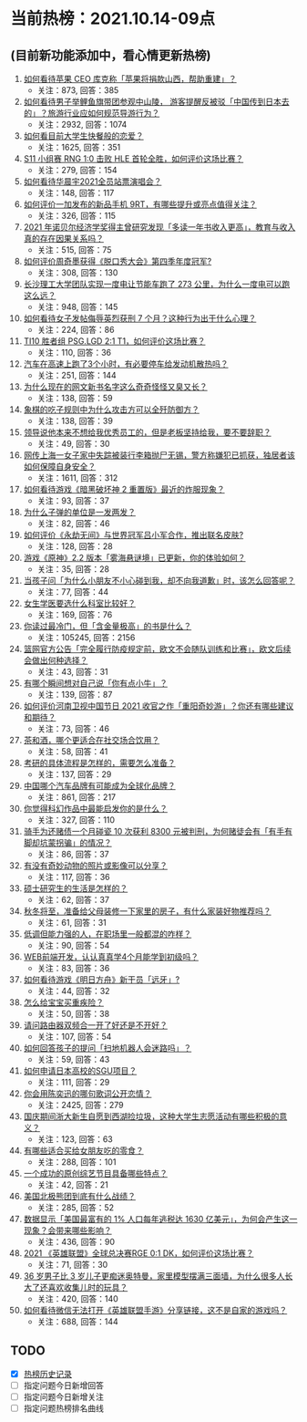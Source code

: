 # 当前热榜：2021.10.14-09点
## (目前新功能添加中，看心情更新热榜)
1. [如何看待苹果 CEO 库克称「苹果将捐款山西，帮助重建」？](https://www.zhihu.com/question/492119278)
    * 关注：873, 回答：385
2. [如何看待男子举鲤鱼旗带团参观中山陵， 游客提醒反被驳「中国传到日本去的」？旅游行业应如何规范导游行为？](https://www.zhihu.com/question/492098947)
    * 关注：2932, 回答：1074
3. [如何看目前大学生快餐般的恋爱？](https://www.zhihu.com/question/307935934)
    * 关注：1625, 回答：351
4. [S11 小组赛 RNG 1:0 击败 HLE 首轮全胜，如何评价这场比赛？](https://www.zhihu.com/question/492199544)
    * 关注：279, 回答：154
5. [如何看待华晨宇2021全员站票演唱会？](https://www.zhihu.com/question/492165547)
    * 关注：148, 回答：117
6. [如何评价一加发布的新品手机 9RT，有哪些提升或亮点值得关注？](https://www.zhihu.com/question/492218699)
    * 关注：326, 回答：115
7. [2021 年诺贝尔经济学奖得主曾研究发现「多读一年书收入更高」，教育与收入真的存在因果关系吗？](https://www.zhihu.com/question/491922774)
    * 关注：515, 回答：75
8. [如何评价周奇墨获得《脱口秀大会》第四季年度冠军?](https://www.zhihu.com/question/492226460)
    * 关注：308, 回答：130
9. [长沙理工大学团队实现一度电让节能车跑了 273 公里，为什么一度电可以跑这么远？](https://www.zhihu.com/question/491690490)
    * 关注：948, 回答：145
10. [如何看待女子发帖侮辱英烈获刑 7 个月？这种行为出于什么心理？](https://www.zhihu.com/question/492098924)
    * 关注：224, 回答：86
11. [TI10 胜者组 PSG.LGD 2:1 T1，如何评价这场比赛？](https://www.zhihu.com/question/492210098)
    * 关注：110, 回答：36
12. [汽车在高速上跑了3个小时，有必要停车给发动机散热吗？](https://www.zhihu.com/question/476474620)
    * 关注：251, 回答：144
13. [为什么现在的网文新书名字这么奇奇怪怪又臭又长？](https://www.zhihu.com/question/472892637)
    * 关注：138, 回答：59
14. [象棋的吃子规则中为什么攻击方可以全歼防御方？](https://www.zhihu.com/question/491745533)
    * 关注：138, 回答：39
15. [领导说他本来不想给我优秀员工的，但是老板坚持给我，要不要辞职？](https://www.zhihu.com/question/482358618)
    * 关注：49, 回答：30
16. [网传上海一女子家中失踪被装行李箱抛尸无锡，警方称嫌犯已抓获，独居者该如何保障自身安全？](https://www.zhihu.com/question/492129129)
    * 关注：1611, 回答：312
17. [如何看待游戏《暗黑破坏神 2 重置版》最近的炸服现象？](https://www.zhihu.com/question/491847197)
    * 关注：93, 回答：37
18. [为什么子弹的单位是一发两发？](https://www.zhihu.com/question/491511504)
    * 关注：82, 回答：46
19. [如何评价《永劫无间》与世界冠军吕小军合作，推出联名皮肤?](https://www.zhihu.com/question/492196673)
    * 关注：128, 回答：28
20. [游戏《原神》2.2 版本「雾海悬谜境」已更新，你的体验如何？](https://www.zhihu.com/question/492145551)
    * 关注：35, 回答：28
21. [当孩子问「为什么小朋友不小心碰到我，却不向我道歉」时，该怎么回答呢？](https://www.zhihu.com/question/468899632)
    * 关注：77, 回答：44
22. [女生学医要选什么科室比较好？](https://www.zhihu.com/question/264935802)
    * 关注：169, 回答：76
23. [你读过最冷门，但「含金量极高」的书是什么？](https://www.zhihu.com/question/438708854)
    * 关注：105245, 回答：2156
24. [篮网官方公告「完全履行防疫规定前，欧文不会随队训练和比赛」，欧文后续会做出何种选择？](https://www.zhihu.com/question/492065025)
    * 关注：43, 回答：31
25. [有哪个瞬间想对自己说「你有点小牛」？](https://www.zhihu.com/question/492002079)
    * 关注：139, 回答：87
26. [如何评价河南卫视中国节日 2021 收官之作「重阳奇妙游」？你还有哪些建议和期待？](https://www.zhihu.com/question/491728194)
    * 关注：73, 回答：46
27. [茶和酒，哪个更适合在社交场合饮用？](https://www.zhihu.com/question/492152238)
    * 关注：58, 回答：41
28. [考研的具体流程是怎样的，需要怎么准备？](https://www.zhihu.com/question/492101860)
    * 关注：137, 回答：29
29. [中国哪个汽车品牌有可能成为全球化品牌？](https://www.zhihu.com/question/389527882)
    * 关注：861, 回答：217
30. [你觉得科幻作品中最能启发你的是什么？](https://www.zhihu.com/question/491374348)
    * 关注：327, 回答：110
31. [骑手为还赌债一个月碰瓷 10 次获利 8300 元被判刑，为何赌徒会有「有手有脚却坑蒙拐骗」的情况？](https://www.zhihu.com/question/491883469)
    * 关注：86, 回答：37
32. [有没有奇妙动物的照片或影像可以分享？](https://www.zhihu.com/question/491807531)
    * 关注：117, 回答：36
33. [硕士研究生的生活是怎样的？](https://www.zhihu.com/question/491907572)
    * 关注：62, 回答：37
34. [秋冬将至，准备给父母装修一下家里的房子，有什么家装好物推荐吗？](https://www.zhihu.com/question/491436214)
    * 关注：61, 回答：31
35. [低调但能力强的人，在职场里一般都混的咋样？](https://www.zhihu.com/question/491765267)
    * 关注：90, 回答：54
36. [WEB前端开发，认认真真学4个月能学到初级吗？](https://www.zhihu.com/question/457596660)
    * 关注：83, 回答：36
37. [如何看待游戏《明日方舟》新干员「远牙」?](https://www.zhihu.com/question/491722895)
    * 关注：44, 回答：32
38. [怎么给宝宝买重疾险？](https://www.zhihu.com/question/488868010)
    * 关注：50, 回答：38
39. [请问路由器双频合一开了好还是不开好？](https://www.zhihu.com/question/378827938)
    * 关注：107, 回答：54
40. [如何回答孩子的提问「扫地机器人会迷路吗」？](https://www.zhihu.com/question/459060340)
    * 关注：59, 回答：43
41. [如何申请日本高校的SGU项目？](https://www.zhihu.com/question/282131386)
    * 关注：111, 回答：29
42. [你会用陈奕迅的哪句歌词公开恋情？](https://www.zhihu.com/question/318733576)
    * 关注：2425, 回答：279
43. [国庆期间浙大新生自愿到西湖捡垃圾，这种大学生志愿活动有哪些积极的意义？](https://www.zhihu.com/question/491158463)
    * 关注：123, 回答：63
44. [有哪些适合买给女朋友吃的零食？](https://www.zhihu.com/question/438417918)
    * 关注：288, 回答：101
45. [一个成功的原创综艺节目具备哪些特点？](https://www.zhihu.com/question/268318289)
    * 关注：42, 回答：21
46. [美国北极熊团到底有什么战绩？](https://www.zhihu.com/question/490211926)
    * 关注：285, 回答：52
47. [数据显示「美国最富有的 1% 人口每年逃税达 1630 亿美元」，为何会产生这一现象？会带来哪些影响？](https://www.zhihu.com/question/491911918)
    * 关注：436, 回答：90
48. [2021 《英雄联盟》全球总决赛RGE 0:1 DK，如何评价这场比赛？](https://www.zhihu.com/question/492014419)
    * 关注：71, 回答：30
49. [36 岁男子比 3 岁儿子更痴迷奥特曼，家里模型摆满三面墙，为什么很多人长大了还喜欢收集儿时的玩具？](https://www.zhihu.com/question/491905174)
    * 关注：420, 回答：140
50. [如何看待微信无法打开《英雄联盟手游》分享链接，这不是自家的游戏吗？](https://www.zhihu.com/question/492079445)
    * 关注：688, 回答：144
## TODO
* [x] [热榜历史记录](hot_history/AllHot.md)
* [ ] 指定问题今日新增回答
* [ ] 指定问题今日新增关注
* [ ] 指定问题热榜排名曲线
